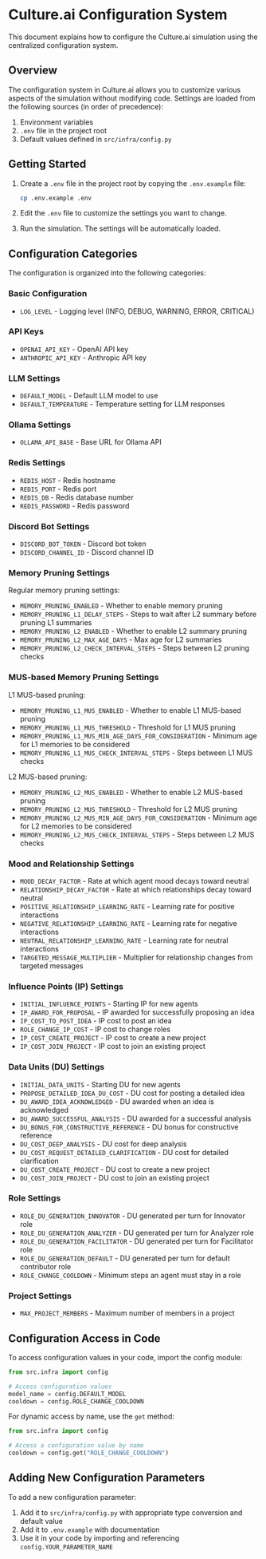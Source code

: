 # Culture.ai Configuration System

This document explains how to configure the Culture.ai simulation using the centralized configuration system.

## Overview

The configuration system in Culture.ai allows you to customize various aspects of the simulation without modifying code. Settings are loaded from the following sources (in order of precedence):

1. Environment variables
2. `.env` file in the project root
3. Default values defined in `src/infra/config.py`

## Getting Started

1. Create a `.env` file in the project root by copying the `.env.example` file:
   ```bash
   cp .env.example .env
   ```

2. Edit the `.env` file to customize the settings you want to change.

3. Run the simulation. The settings will be automatically loaded.

## Configuration Categories

The configuration is organized into the following categories:

### Basic Configuration

- `LOG_LEVEL` - Logging level (INFO, DEBUG, WARNING, ERROR, CRITICAL)

### API Keys

- `OPENAI_API_KEY` - OpenAI API key
- `ANTHROPIC_API_KEY` - Anthropic API key

### LLM Settings

- `DEFAULT_MODEL` - Default LLM model to use
- `DEFAULT_TEMPERATURE` - Temperature setting for LLM responses

### Ollama Settings

- `OLLAMA_API_BASE` - Base URL for Ollama API

### Redis Settings

- `REDIS_HOST` - Redis hostname
- `REDIS_PORT` - Redis port
- `REDIS_DB` - Redis database number
- `REDIS_PASSWORD` - Redis password

### Discord Bot Settings

- `DISCORD_BOT_TOKEN` - Discord bot token
- `DISCORD_CHANNEL_ID` - Discord channel ID

### Memory Pruning Settings

Regular memory pruning settings:
- `MEMORY_PRUNING_ENABLED` - Whether to enable memory pruning
- `MEMORY_PRUNING_L1_DELAY_STEPS` - Steps to wait after L2 summary before pruning L1 summaries
- `MEMORY_PRUNING_L2_ENABLED` - Whether to enable L2 summary pruning
- `MEMORY_PRUNING_L2_MAX_AGE_DAYS` - Max age for L2 summaries
- `MEMORY_PRUNING_L2_CHECK_INTERVAL_STEPS` - Steps between L2 pruning checks

### MUS-based Memory Pruning Settings

L1 MUS-based pruning:
- `MEMORY_PRUNING_L1_MUS_ENABLED` - Whether to enable L1 MUS-based pruning
- `MEMORY_PRUNING_L1_MUS_THRESHOLD` - Threshold for L1 MUS pruning
- `MEMORY_PRUNING_L1_MUS_MIN_AGE_DAYS_FOR_CONSIDERATION` - Minimum age for L1 memories to be considered
- `MEMORY_PRUNING_L1_MUS_CHECK_INTERVAL_STEPS` - Steps between L1 MUS checks

L2 MUS-based pruning:
- `MEMORY_PRUNING_L2_MUS_ENABLED` - Whether to enable L2 MUS-based pruning
- `MEMORY_PRUNING_L2_MUS_THRESHOLD` - Threshold for L2 MUS pruning
- `MEMORY_PRUNING_L2_MUS_MIN_AGE_DAYS_FOR_CONSIDERATION` - Minimum age for L2 memories to be considered
- `MEMORY_PRUNING_L2_MUS_CHECK_INTERVAL_STEPS` - Steps between L2 MUS checks

### Mood and Relationship Settings

- `MOOD_DECAY_FACTOR` - Rate at which agent mood decays toward neutral
- `RELATIONSHIP_DECAY_FACTOR` - Rate at which relationships decay toward neutral
- `POSITIVE_RELATIONSHIP_LEARNING_RATE` - Learning rate for positive interactions
- `NEGATIVE_RELATIONSHIP_LEARNING_RATE` - Learning rate for negative interactions
- `NEUTRAL_RELATIONSHIP_LEARNING_RATE` - Learning rate for neutral interactions
- `TARGETED_MESSAGE_MULTIPLIER` - Multiplier for relationship changes from targeted messages

### Influence Points (IP) Settings

- `INITIAL_INFLUENCE_POINTS` - Starting IP for new agents
- `IP_AWARD_FOR_PROPOSAL` - IP awarded for successfully proposing an idea
- `IP_COST_TO_POST_IDEA` - IP cost to post an idea
- `ROLE_CHANGE_IP_COST` - IP cost to change roles
- `IP_COST_CREATE_PROJECT` - IP cost to create a new project
- `IP_COST_JOIN_PROJECT` - IP cost to join an existing project

### Data Units (DU) Settings

- `INITIAL_DATA_UNITS` - Starting DU for new agents
- `PROPOSE_DETAILED_IDEA_DU_COST` - DU cost for posting a detailed idea
- `DU_AWARD_IDEA_ACKNOWLEDGED` - DU awarded when an idea is acknowledged
- `DU_AWARD_SUCCESSFUL_ANALYSIS` - DU awarded for a successful analysis
- `DU_BONUS_FOR_CONSTRUCTIVE_REFERENCE` - DU bonus for constructive reference
- `DU_COST_DEEP_ANALYSIS` - DU cost for deep analysis
- `DU_COST_REQUEST_DETAILED_CLARIFICATION` - DU cost for detailed clarification
- `DU_COST_CREATE_PROJECT` - DU cost to create a new project
- `DU_COST_JOIN_PROJECT` - DU cost to join an existing project

### Role Settings

- `ROLE_DU_GENERATION_INNOVATOR` - DU generated per turn for Innovator role
- `ROLE_DU_GENERATION_ANALYZER` - DU generated per turn for Analyzer role
- `ROLE_DU_GENERATION_FACILITATOR` - DU generated per turn for Facilitator role
- `ROLE_DU_GENERATION_DEFAULT` - DU generated per turn for default contributor role
- `ROLE_CHANGE_COOLDOWN` - Minimum steps an agent must stay in a role

### Project Settings

- `MAX_PROJECT_MEMBERS` - Maximum number of members in a project

## Configuration Access in Code

To access configuration values in your code, import the config module:

```python
from src.infra import config

# Access configuration values
model_name = config.DEFAULT_MODEL
cooldown = config.ROLE_CHANGE_COOLDOWN
```

For dynamic access by name, use the `get` method:

```python
from src.infra import config

# Access a configuration value by name
cooldown = config.get("ROLE_CHANGE_COOLDOWN")
```

## Adding New Configuration Parameters

To add a new configuration parameter:

1. Add it to `src/infra/config.py` with appropriate type conversion and default value
2. Add it to `.env.example` with documentation
3. Use it in your code by importing and referencing `config.YOUR_PARAMETER_NAME` 